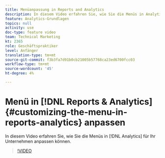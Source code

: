 ```yaml
---
title: Menüanpassung in Reports and Analytics
description: In diesem Video erfahren Sie, wie Sie die Menüs in Analytics für Ihr Unternehmen anpassen.
feature: Analytics-Grundlagen
topics: null
activity: use
doc-type: feature video
team: Technical Marketing
kt: 2365
role: Geschäftspraktiker
level: Anfänger
translation-type: tm+mt
source-git-commit: f3b3fa7d91b0cb21005b57768ca23ed6700fcc03
workflow-type: tm+mt
source-wordcount: '45'
ht-degree: 4%

---
```



# Menü in [!DNL Reports & Analytics] {#customizing-the-menu-in-reports-analytics} anpassen

In diesem Video erfahren Sie, wie Sie die Menüs in [!DNL Analytics] für Ihr Unternehmen anpassen können.

>[!VIDEO](https://video.tv.adobe.com/v/25457/?quality=12)

